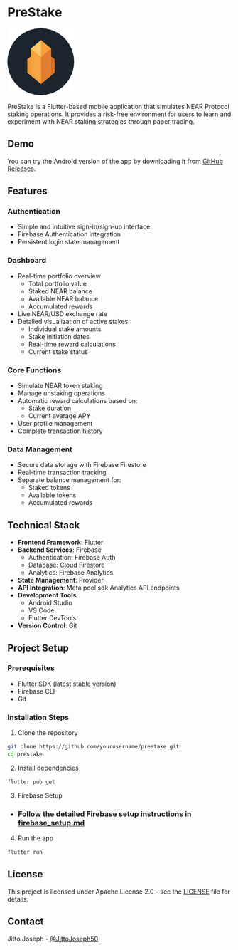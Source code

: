 # PreStake

<img src="assets/icon/app_icon.png" alt="PreStake Logo" width="150"/>



PreStake is a Flutter-based mobile application that simulates NEAR Protocol staking operations. It provides a risk-free environment for users to learn and experiment with NEAR staking strategies through paper trading.

## Demo

You can try the Android version of the app by downloading it from [GitHub Releases](https://github.com/JittoJoseph/PreStake-Paper-Staking-App/releases/tag/stable).

## Features

### Authentication
- Simple and intuitive sign-in/sign-up interface
- Firebase Authentication integration
- Persistent login state management

### Dashboard
- Real-time portfolio overview
  - Total portfolio value
  - Staked NEAR balance
  - Available NEAR balance
  - Accumulated rewards
- Live NEAR/USD exchange rate
- Detailed visualization of active stakes
  - Individual stake amounts
  - Stake initiation dates
  - Real-time reward calculations
  - Current stake status

### Core Functions
- Simulate NEAR token staking
- Manage unstaking operations
- Automatic reward calculations based on:
  - Stake duration
  - Current average APY
- User profile management
- Complete transaction history

### Data Management
- Secure data storage with Firebase Firestore
- Real-time transaction tracking
- Separate balance management for:
  - Staked tokens
  - Available tokens
  - Accumulated rewards

## Technical Stack

- **Frontend Framework**: Flutter
- **Backend Services**: Firebase
  - Authentication: Firebase Auth
  - Database: Cloud Firestore
  - Analytics: Firebase Analytics
- **State Management**: Provider
- **API Integration**: Meta pool sdk  Analytics API endpoints
- **Development Tools**:
  - Android Studio
  - VS Code
  - Flutter DevTools
- **Version Control**: Git

## Project Setup

### Prerequisites
- Flutter SDK (latest stable version)
- Firebase CLI
- Git

### Installation Steps

1. Clone the repository
```bash
git clone https://github.com/yourusername/prestake.git
cd prestake
```

2. Install dependencies
```bash
flutter pub get
```

3. Firebase Setup
- ### Follow the detailed Firebase setup instructions in [firebase_setup.md](firebase_setup.md)

4. Run the app
```bash
flutter run
```

## License

This project is licensed under Apache License 2.0 - see the [LICENSE](LICENSE) file for details.



## Contact

Jitto Joseph - [@JittoJoseph50](https://x.com/JittoJoseph50)